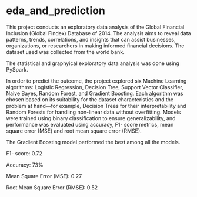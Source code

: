 # eda_and_prediction

This project conducts an exploratory data analysis of the Global Financial Inclusion (Global Findex) Database of 2014. The analysis aims to reveal data patterns, trends, correlations, and insights that can assist businesses, organizations, or researchers in making informed financial decisions. The dataset used was collected from the world bank.

The statistical and graphyical exploratory data analysis was done using PySpark.

In order to predict the outcome, the project explored six Machine Learning algorithms: Logistic Regression, Decision Tree, Support Vector Classifier, Naive Bayes, Random Forest, and Gradient Boosting. Each algorithm was chosen based on its suitability for the dataset characteristics and the problem at hand—for example, Decision Trees for their interpretability and Random Forests for handling non-linear data without overfitting. Models were trained using binary classification to ensure generalizability, and performance was evaluated using accuracy, F1- score metrics, mean square error (MSE) and root mean square error (RMSE).

The Gradient Boosting model performed the best among all the models.

F1- score: 0.72

Accuracy: 73%

Mean Square Error (MSE): 0.27

Root Mean Square Error (RMSE): 0.52

